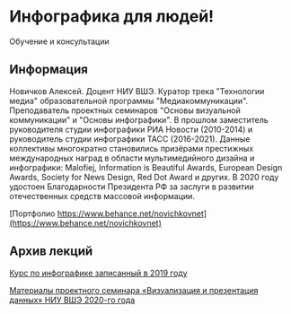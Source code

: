 # Инфографика для людей!

Обучение и консультации

## Информация

Новичков Алексей. Доцент НИУ ВШЭ. Куратор трека "Технологии медиа" образовательной программы "Медиакоммуникации". Преподаватель проектных семинаров "Основы визуальной коммуникации" и "Основы инфографики". В прошлом заместитель руководителя студии инфографики РИА Новости (2010-2014) и руководитель студии инфографики ТАСС (2016-2021). Данные коллективы многократно становились призёрами престижных международных наград в области мультимедийного дизайна и инфографики: Malofiej, Information is Beautiful Awards, European Design Awards, Society for News Design, Red Dot Award и других. В 2020 году удостоен Благодарности Президента РФ за заслуги в развитии отечественных средств массовой информации.

[Портфолио https://www.behance.net/novichkovnet](https://www.behance.net/novichkovnet)

## Архив лекций

[Курс по инфографике записанный в 2019 году](https://www.youtube.com/playlist?list=PLWRngzwNyOI6OtmEuveDE9g-Mz9tpv_XM)

[Материалы проектного семинара «Визуализация и презентация данных» НИУ ВШЭ 2020-го года](https://youtube.com/playlist?list=PLWRngzwNyOI4PrgYsrgGg4rQeSVBy1rCF)
